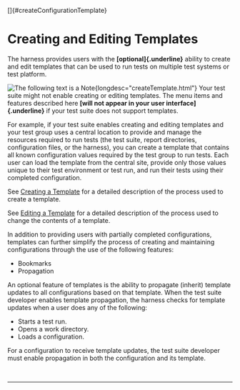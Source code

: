 
[]{#createConfigurationTemplate}

# Creating and Editing Templates

The harness provides users with the **[optional]{.underline}** ability to create and edit templates
that can be used to run tests on multiple test systems or test platform.

![The following text is a Note](../../images/hg_note.gif){longdesc="createTemplate.html"} Your test
suite might not enable creating or editing templates. The menu items and features described here
**[will not appear in your user interface]{.underline}** if your test suite does not support
templates.

For example, if your test suite enables creating and editing templates and your test group uses a
central location to provide and manage the resources required to run tests (the test suite, report
directories, configuration files, or the harness), you can create a template that contains all known
configuration values required by the test group to run tests. Each user can load the template from
the central site, provide only those values unique to their test environment or test run, and run
their tests using their completed configuration.

See [Creating a Template](createTemplate.html) for a detailed description of the process used to
create a template.

See [Editing a Template](editTemplate.html) for a detailed description of the process used to change
the contents of a template.

In addition to providing users with partially completed configurations, templates can further
simplify the process of creating and maintaining configurations through the use of the following
features:

-   Bookmarks
-   Propagation

An optional feature of templates is the ability to propagate (inherit) template updates to all
configurations based on that template. When the test suite developer enables template propagation,
the harness checks for template updates when a user does any of the following:

-   Starts a test run.
-   Opens a work directory.
-   Loads a configuration.

For a configuration to receive template updates, the test suite developer must enable propagation in
both the configuration and its template.

 

----------------------------------------------------------------------------------------------------


